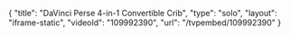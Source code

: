 {
    "title": "DaVinci Perse 4-in-1 Convertible Crib",
    "type": "solo",
    "layout": "iframe-static",
    "videoId": "109992390",
    "url": "\/tvpembed\/109992390"
}